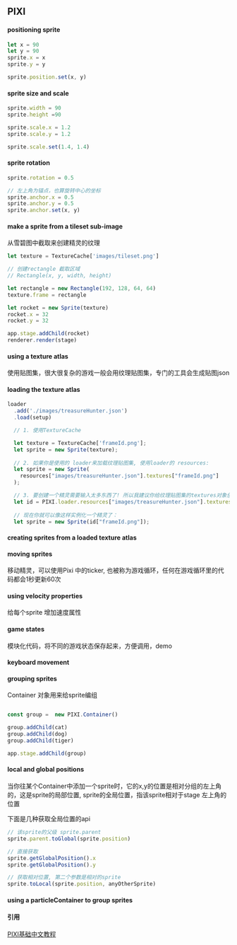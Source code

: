 ## PIXI

#### positioning sprite

```javascript
let x = 90
let y = 90
sprite.x = x
sprite.y = y

sprite.position.set(x, y)

```

#### sprite size and scale

```javascript
sprite.width = 90
sprite.height =90

sprite.scale.x = 1.2
sprite.scale.y = 1.2

sprite.scale.set(1.4, 1.4)
```

#### sprite rotation

```javascript
sprite.rotation = 0.5

// 左上角为锚点，也算旋转中心的坐标
sprite.anchor.x = 0.5
sprite.anchor.y = 0.5
sprite.anchor.set(x, y)

```

#### make a sprite from a tileset sub-image

从雪碧图中截取来创建精灵的纹理

```javascript
let texture = TextureCache['images/tileset.png']

// 创建rectangle 截取区域
// Rectangle(x, y, width, height)

let rectangle = new Rectangle(192, 128, 64, 64)
texture.frame = rectangle

let rocket = new Sprite(texture)
rocket.x = 32
rocket.y = 32

app.stage.addChild(rocket)
renderer.render(stage)

```

#### using a texture atlas
使用贴图集，很大很复杂的游戏一般会用纹理贴图集，专门的工具会生成贴图json

#### loading the texture atlas 

```javascript
loader
  .add('./images/treasureHunter.json')
  .load(setup)

  // 1. 使用TextureCache

  let texture = TextureCache['frameId.png'];
  let sprite = new Sprite(texture);
 
  // 2. 如果你是使用的 loader来加载纹理贴图集, 使用loader的 resources:
  let sprite = new Sprite(
    resources["images/treasureHunter.json"].textures["frameId.png"]
  );

  // 3. 要创建一个精灵需要输入太多东西了! 所以我建议你给纹理贴图集的textures对象创建一个叫做id的别名，象是这样：
  let id = PIXI.loader.resources["images/treasureHunter.json"].textures;
      
  // 现在你就可以像这样实例化一个精灵了：
  let sprite = new Sprite(id["frameId.png"]);

```

#### creating sprites from a loaded texture atlas

#### moving sprites

移动精灵，可以使用Pixi 中的ticker, 也被称为游戏循环，任何在游戏循环里的代码都会1秒更新60次

#### using velocity properties

给每个sprite 增加速度属性

#### game states

模块化代码，将不同的游戏状态保存起来，方便调用，demo

#### keyboard movement

#### grouping sprites

Container 对象用来给sprite编组

```javascript

const group =  new PIXI.Container()

group.addChild(cat)
group.addChild(dog)
group.addChild(tiger)

app.stage.addChild(group)

```

#### local and global positions

当你往某个Container中添加一个sprite时，它的x,y的位置是相对分组的左上角的，这是sprite的局部位置,
sprite的全局位置，指该sprite相对于stage 左上角的位置

下面是几种获取全局位置的api
```javascript
// 该sprite的父级 sprite.parent
sprite.parent.toGlobal(sprite.position)

// 直接获取
sprite.getGlobalPosition().x
sprite.getGlobalPosition().y

// 获取相对位置, 第二个参数是相对的sprite
sprite.toLocal(sprite.position, anyOtherSprite)


```


#### using a particleContainer to group sprites



#### 引用
[PIXI基础中文教程](https://github.com/Zainking/learningPixi)
